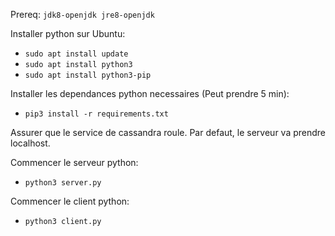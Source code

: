 Prereq: `jdk8-openjdk jre8-openjdk`

Installer python sur Ubuntu:
- `sudo apt install update`
- `sudo apt install python3`
- `sudo apt install python3-pip`

Installer les dependances python necessaires (Peut prendre 5 min):
- `pip3 install -r requirements.txt`

Assurer que le service de cassandra roule. Par defaut, le serveur va prendre localhost.

Commencer le serveur python:
- `python3 server.py`

Commencer le client python:
- `python3 client.py`